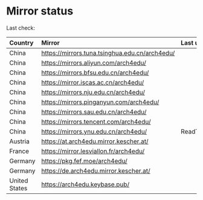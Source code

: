 <script src="./time.js"></script>
# Mirror status
Last check: <script type="text/javascript">localize(1667852811.7544198);</script>

|Country|Mirror|Last update|
|:------|:-----|:----------|
|China|https://mirrors.tuna.tsinghua.edu.cn/arch4edu/|<script type="text/javascript">localize(1667846470);</script>|
|China|https://mirrors.aliyun.com/arch4edu/|<script type="text/javascript">localize(1667716890);</script>|
|China|https://mirrors.bfsu.edu.cn/arch4edu/|<script type="text/javascript">localize(1667803386);</script>|
|China|https://mirror.iscas.ac.cn/arch4edu/|<script type="text/javascript">localize(1667803386);</script>|
|China|https://mirrors.nju.edu.cn/arch4edu/|<script type="text/javascript">localize(1667803386);</script>|
|China|https://mirrors.pinganyun.com/arch4edu/|<script type="text/javascript">localize(1667803386);</script>|
|China|https://mirrors.sau.edu.cn/arch4edu/|<script type="text/javascript">localize(1650446957);</script>|
|China|https://mirrors.tencent.com/arch4edu/|<script type="text/javascript">localize(1667803386);</script>|
|China|https://mirrors.ynu.edu.cn/arch4edu/|ReadTimeout|
|Austria|https://at.arch4edu.mirror.kescher.at/|<script type="text/javascript">localize(1667803386);</script>|
|France|https://mirror.lesviallon.fr/arch4edu/|<script type="text/javascript">localize(1667803386);</script>|
|Germany|https://pkg.fef.moe/arch4edu/|<script type="text/javascript">localize(1667803386);</script>|
|Germany|https://de.arch4edu.mirror.kescher.at/|<script type="text/javascript">localize(1667803386);</script>|
|United States|https://arch4edu.keybase.pub/|<script type="text/javascript">localize(1667803386);</script>|

<script src="./tablefilter/tablefilter.js"></script>
<script src="./table.js"></script>